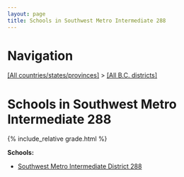 ```yaml
---
layout: page
title: Schools in Southwest Metro Intermediate 288
---
```

# Navigation

[[All countries/states/provinces]](../..) > [[All B.C. districts]](..)

# Schools in Southwest Metro Intermediate 288

{% include_relative grade.html %}

**Schools:**

- [Southwest Metro Intermediate District 288](Southwest_Metro_Intermediate_District_288.md)
